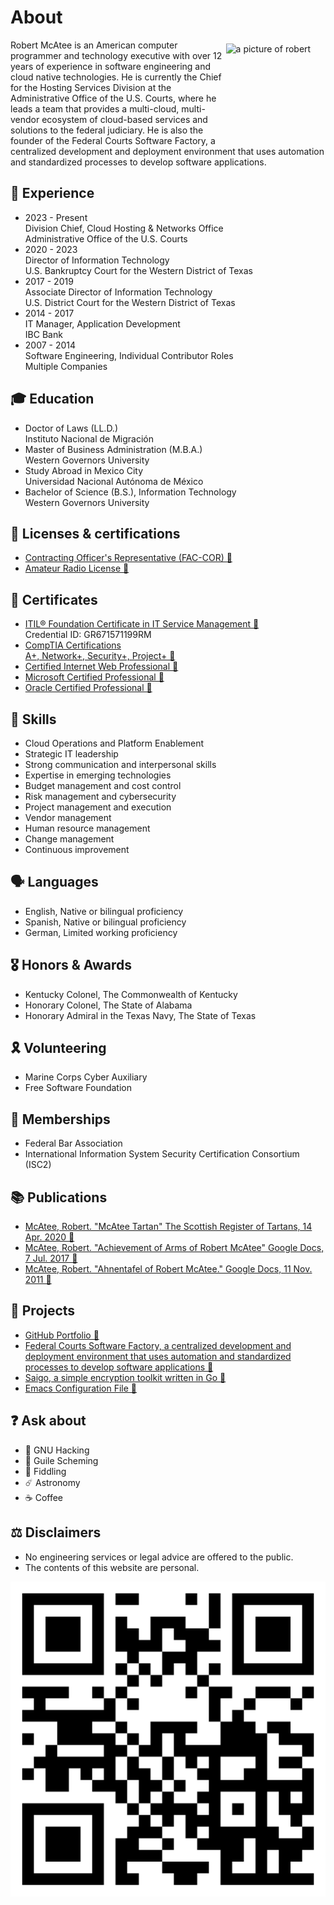 # About
<img alt="a picture of robert" src="https://avatars.githubusercontent.com/u/5986785" width="153" height="153" align="right" style="padding:0.4rem" /> Robert McAtee is an American computer programmer and technology executive with over 12 years of experience in software engineering and cloud native technologies. He is currently the Chief for the Hosting Services Division at the Administrative Office of the U.S. Courts, where he leads a team that provides a multi-cloud, multi-vendor ecosystem of cloud-based services and solutions to the federal judiciary. He is also the founder of the Federal Courts Software Factory, a centralized development and deployment environment that uses automation and standardized processes to develop software applications.

## 💼 Experience
* 2023 - Present \
Division Chief, Cloud Hosting & Networks Office \
Administrative Office of the U.S. Courts
* 2020 - 2023 \
Director of Information Technology \
U.S. Bankruptcy Court for the Western District of Texas
* 2017 - 2019 \
Associate Director of Information Technology \
U.S. District Court for the Western District of Texas
* 2014 - 2017 \
IT Manager, Application Development \
IBC Bank
* 2007 - 2014 \
Software Engineering, Individual Contributor Roles \
Multiple Companies

## 🎓 Education
* Doctor of Laws (LL.D.) \
Instituto Nacional de Migración
* Master of Business Administration (M.B.A.) \
Western Governors University
* Study Abroad in Mexico City \
Universidad Nacional Autónoma de México
* Bachelor of Science (B.S.), Information Technology \
Western Governors University

## 🪪 Licenses & certifications
* [Contracting Officer's Representative (FAC-COR) 🔗](https://www.fai.gov/certification/fac-cor)
* [Amateur Radio License 🔗](https://wireless2.fcc.gov/UlsApp/UlsSearch/license.jsp?licKey=226950)

## 🎫 Certificates
* [ITIL® Foundation Certificate in IT Service Management 🔗](https://www.peoplecert.org/for-corporations/certificate-verification-service) \
Credential ID: GR671571199RM
* [CompTIA Certifications \
A+, Network+, Security+, Project+ 🔗](https://www.certmetrics.com/comptia/public/transcript.aspx?transcript=2BP2YYWCBMVQKT5K)
* [Certified Internet Web Professional 🔗](https://cp.certmetrics.com/ciwcerts/en/public/transcript/cb5640a81705471a8223a746d1aef0d4)
* [Microsoft Certified Professional 🔗](https://learn.microsoft.com/en-us/users/robertmcatee/transcript/d8yj2a02nko6nj0?source=docs)
* [Oracle Certified Professional 🔗](https://catalog-education.oracle.com/pls/certview/sharebadge?id=D028F30096A2F27F72F5F9549E08D4FE37FC7002EB92C9DEAEB12132AFEB7B8C)

## 🔰 Skills
* Cloud Operations and Platform Enablement
* Strategic IT leadership
* Strong communication and interpersonal skills
* Expertise in emerging technologies
* Budget management and cost control
* Risk management and cybersecurity
* Project management and execution
* Vendor management
* Human resource management
* Change management
* Continuous improvement

## 🗣️ Languages
* English, Native or bilingual proficiency
* Spanish, Native or bilingual proficiency
* German, Limited working proficiency

## 🎖️ Honors & Awards
* Kentucky Colonel, The Commonwealth of Kentucky
* Honorary Colonel, The State of Alabama
* Honorary Admiral in the Texas Navy, The State of Texas

## 🎗️ Volunteering
* Marine Corps Cyber Auxiliary
* Free Software Foundation

## 📛 Memberships
* Federal Bar Association
* International Information System Security Certification Consortium (ISC2)

## 📚 Publications
* [McAtee, Robert. "McAtee Tartan" The Scottish Register of Tartans, 14 Apr. 2020 🔗](https://www.tartanregister.gov.uk/tartanDetails?ref=12817.)
* [McAtee, Robert. "Achievement of Arms of Robert McAtee" Google Docs, 7 Jul. 2017 🔗](https://docs.google.com/document/d/1SMOO2RYMsaUhcvirnEURA5wGhilk8LLbX0K8ys1hjkI)
* [McAtee, Robert. "Ahnentafel of Robert McAtee." Google Docs, 11 Nov. 2011 🔗](https://docs.google.com/document/d/1cfINq0EpfvZh7y5q0bEj2X7GOajwXPklmjRmErUOYhU)

## 🎯 Projects
* [GitHub Portfolio 🔗](https://github.com/robertmcatee)
* [Federal Courts Software Factory, a centralized development and deployment environment that uses automation and standardized processes to develop software applications 🔗](https://github.com/federal-courts-software-factory)
* [Saigo, a simple encryption toolkit written in Go 🔗](https://github.com/robertmcatee/saigo)
* [Emacs Configuration File 🔗](https://github.com/robertmcatee/.emacs.d/blob/master/init.el)

## ❓ Ask about
* 🐃 GNU Hacking
* 🧬 Guile Scheming
* 🎻 Fiddling
* ☄️ Astronomy
* ☕ Coffee

## ⚖️ Disclaimers
* No engineering services or legal advice are offered to the public.
* The contents of this website are personal.

![qr code for this site](qr-code.png)